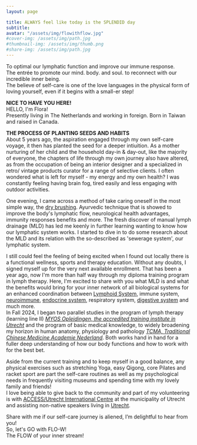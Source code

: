 ```yaml
---
layout: page

title: ALWAYS feel like today is the SPLENDID day
subtitle: 
avatar: "/assets/img/flowithflow.jpg"
#cover-img: /assets/img/path.jpg
#thumbnail-img: /assets/img/thumb.png
#share-img: /assets/img/path.jpg
---
```


To optimal our lymphatic function and improve our immune response. 
<br> The entrée to promote our mind. body. and soul. to reconnect with our incredible inner being. 
<br> The believe of self-care is one of the love languages in the physical form of loving yourself, even if it begins with a small-er step! 

**NICE TO HAVE YOU HERE!** 
<br> HELLO, I'm Flora! <br>
Presently living in The Netherlands and working in foreign. Born in Taiwan and raised in Canada. 
<br>

**THE PROCESS OF PLANTING SEEDS AND HABITS** <br>
About 5 years ago, the aspiration engaged through my own self-care voyage, it then has planted the seed for a deeper intiuition. As a mother nurturing of her child and the household day-in & day-out, like the majority of everyone, the chapters of life through my own journey also have altered, as from the occupation of being an interior designer and a specialized in retro/ vintage products curator for a range of selective clients. I often wondered what is left for myself - my energy and my own health? I was constantly feeling having brain fog, tired easily and less engaging with outdoor activities. 

One evening, I came across a method of take caring oneself in the most simple way, the [dry brushing](https://nourished.nl/en/blogs/news/the-benefits-of-dry-body-brushing). Ayurvedic technique that is showed to improve the body's lymphatic flow, neurological health advantages, immunity responses benefits and more. 
The fresh discover of manual lymph drainage (MLD) has led me keenly in further learning wanting to know how our lymphatic system works. I started to dive in to do some research about the MLD and its relation with the so-described as 'sewerage system', our lymphatic system.

I still could feel the feeling of being excited when I found out locally there is a functional wellness, sports and therapy education. Without any doubts, I signed myself up for the very next available enrollment. That has been a year ago, now I'm more than half way through my diploma training program in lymph therapy. Here, I'm excited to share with you what MLD is and what the benefits would bring for your inner network of all biological systems for an enhanced coordination between [Lymphoid System](https://www.youtube.com/watch?v=I7orwMgTQ5I&t=6s), immune system, [neuroimmune](https://pubmed.ncbi.nlm.nih.gov/27608759/), [endocrine system](https://www.youtube.com/watch?v=Fyl9gi0PnW8), respiratory system, [digestive system](https://www.sciencedirect.com/science/article/pii/S2352345X18301772?__cf_chl_tk=JGHL5qM5aGJyagsNZTS0f6JIsqF2orqsP0ififnQUfk-1740942359-1.0.1.1-P1C_sL9r3Mj6yNzKi1MRRBIqd465qj5q3tLB4BSdH0I) and much more. 
<br>
In Fall 2024, I began two parallel studies in the program of lymph therapy (learning line II)  *[MYOS Opleidingen, the accredited training institute in Utrecht](https://myosopleidingen.nl/opleiding/lymfedrainage/)* and the program of basic medical knowledge, to widely broadening my horizon in human anatomy, physiology and pathology *[TCMA, Traditional Chinese Medicine Academie Nederland](https://tcma.nl/medische-basiskennis/)*. 
Both works hand in hand for a fuller deep understanding of how our body functions and how to work with for the best bet.
<br>

Aside from the current training and to keep myself in a good balance, any physical exercises such as stretching Yoga, easy Qigong, core Pilates and racket sport are part the self-care routines as well as my psychological needs in frequently visiting museums and spending time with my lovely family and friends!
<br> I love being able to give back to the community and part of my volunteering is with [ACCESS/Utrecht International Centre](https://access-nl.org/partner/expat-center-utrecht/) at the municipality of Utrecht and assisting non-native speakers living in [Utrecht](https://www.discover-utrecht.com/).<br>

Share with me if our self-care journey is aliened, I’m delightful to hear from you! 
<br>
So, let's GO with FLO-W! 
<br>
The FLOW of your inner stream!
